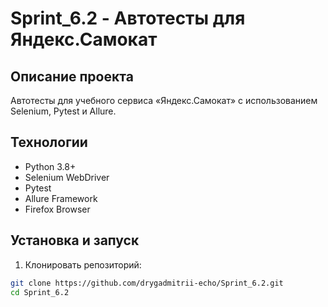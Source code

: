 # Sprint_6.2 - Автотесты для Яндекс.Самокат

## Описание проекта
Автотесты для учебного сервиса «Яндекс.Самокат» с использованием Selenium, Pytest и Allure.

## Технологии
- Python 3.8+
- Selenium WebDriver
- Pytest
- Allure Framework
- Firefox Browser

## Установка и запуск

1. Клонировать репозиторий:
```bash
git clone https://github.com/drygadmitrii-echo/Sprint_6.2.git
cd Sprint_6.2
